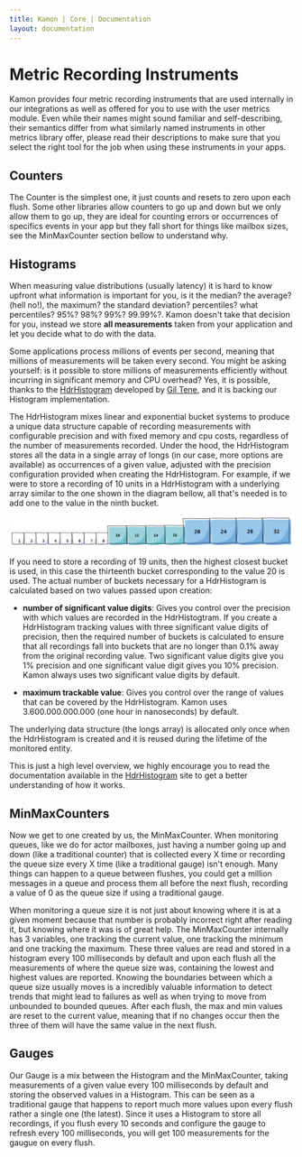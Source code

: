 ```yaml
---
title: Kamon | Core | Documentation
layout: documentation
---
```


Metric Recording Instruments
============================

Kamon provides four metric recording instruments that are used internally in our integrations as well as offered for you
to use with the user metrics module. Even while their names might sound familiar and self-describing, their semantics
differ from what similarly named instruments in other metrics library offer, please read their descriptions to make sure
that you select the right tool for the job when using these instruments in your apps.


Counters
--------

The Counter is the simplest one, it just counts and resets to zero upon each flush. Some other libraries allow counters
to go up and down but we only allow them to go up, they are ideal for counting errors or occurrences of specifics events
in your app but they fall short for things like mailbox sizes, see the MinMaxCounter section bellow to understand why.


Histograms
----------

When measuring value distributions (usually latency) it is hard to know upfront what information is important for you,
is it the median? the average? (hell no!), the maximum? the standard deviation? percentiles? what percentiles? 95%? 98%?
99%? 99.99%?. Kamon doesn't take that decision for you, instead we store **all measurements** taken from your
application and let you decide what to do with the data.

Some applications process millions of events per second, meaning that millions of measurements will be taken every
second. You might be asking yourself: is it possible to store millions of measurements efficiently without incurring in
significant memory and CPU overhead? Yes, it is possible, thanks to the [HdrHistogram] developed by [Gil Tene], and it
is backing our Histogram implementation.

The HdrHistogram mixes linear and exponential bucket systems to produce a unique data structure capable of recording
measurements with configurable precision and with fixed memory and cpu costs, regardless of the number of measurements
recorded. Under the hood, the HdrHistogram stores all the data in a single array of longs (in our case, more options are
available) as occurrences of a given value, adjusted with the precision configuration provided when creating the
HdrHistogram. For example, if we were to store a recording of 10 units in a HdrHistogram with a underlying array similar
to the one shown in the diagram bellow, all that's needed is to add one to the value in the ninth bucket.

<img class="img-responsive" src="/assets/img/diagrams/hdr-layout.png">

If you need to store a recording of 19 units, then the highest closest bucket is used, in this case the thirteenth
bucket corresponding to the value 20 is used. The actual number of buckets necessary for a HdrHistogram is calculated
based on two values passed upon creation:

* __number of significant value digits__: Gives you control over the precision with which values are recorded in the
HdrHistogtram. If you create a HdrHistogram tracking values with three significant value digits of precision, then the
required number of buckets is calculated to ensure that all recordings fall into buckets that are no longer than 0.1%
away from the original recording value. Two significant value digits give you 1% precision and one significant value
digit gives you 10% precision. Kamon always uses two significant value digits by default.

* __maximum trackable value__: Gives you control over the range of values that can be covered by the HdrHistogram. Kamon
uses 3.600.000.000.000 (one hour in nanoseconds) by default.

The underlying data structure (the longs array) is allocated only once when the HdrHistogram is created and it is reused
during the lifetime of the monitored entity.

This is just a high level overview, we highly encourage you to read the documentation available in the [HdrHistogram]
site to get a better understanding of how it works.


MinMaxCounters
--------------

Now we get to one created by us, the MinMaxCounter. When monitoring queues, like we do for actor mailboxes, just having
a number going up and down (like a traditional counter) that is collected every X time or recording the queue size every
X time (like a traditional gauge) isn't enough. Many things can happen to a queue between flushes, you could get a
million messages in a queue and process them all before the next flush, recording a value of 0 as the queue size if
using a traditional gauge. 

When monitoring a queue size it is not just about knowing where it is at a given moment because that number is probably
incorrect right after reading it, but knowing where it was is of great help. The MinMaxCounter internally has 3
variables, one tracking the current value, one tracking the minimum and one tracking the maximum. These three values are
read and stored in a histogram every 100 milliseconds by default and upon each flush all the measurements of where the
queue size was, containing the lowest and highest values are reported. Knowing the boundaries between which a queue size
usually moves is a incredibly valuable information to detect trends that might lead to failures as well as when trying
to move from unbounded to bounded queues. After each flush, the max and min values are reset to the current value,
meaning that if no changes occur then the three of them will have the same value in the next flush.


Gauges
------

Our Gauge is a mix between the Histogram and the MinMaxCounter, taking measurements of a given value every 100
milliseconds by default and storing the observed values in a Histogram. This can be seen as a traditional gauge that
happens to report much more values upon every flush rather a single one (the latest). Since it uses a Histogram to store
all recordings, if you flush every 10 seconds and configure the gauge to refresh every 100 milliseconds, you will get
100 measurements for the gaugue on every flush.

[HdrHistogram]: https://github.com/HdrHistogram/HdrHistogram
[Gil Tene]: https://twitter.com/giltene
